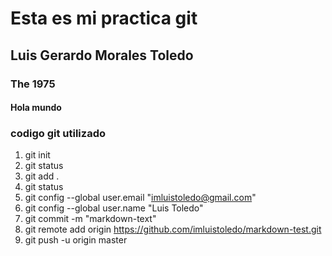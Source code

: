 # Esta es mi practica git
## Luis Gerardo Morales Toledo
### The 1975
#### Hola mundo

<!-- codigo de git usado -->
### codigo git utilizado
1. git init
2. git status
3. git add .
4. git status
5. git config --global user.email "imluistoledo@gmail.com"
6. git config --global user.name "Luis Toledo"
7. git commit -m "markdown-text"
8. git remote add origin https://github.com/imluistoledo/markdown-test.git
9. git push -u origin master